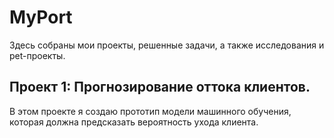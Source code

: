 # MyPort
Здесь собраны мои проекты, решенные задачи, а также исследования и pet-проекты.  
    
## Проект 1: Прогнозирование оттока клиентов.      
В этом проекте я создаю прототип модели машинного обучения, которая должна предсказать вероятность ухода клиента.    